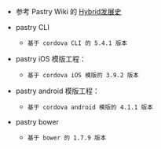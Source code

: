 - 参考 Pastry Wiki 的 [Hybrid发展史](https://pastryteam.github.io/pastry/#!ready/hybrid.md)

- pastry CLI
    
    - `基于 cordova CLI 的 5.4.1 版本`

- pastry iOS 模版工程：
    
    - `基于 cordova iOS 模版的 3.9.2 版本`
		
- pastry android 模版工程：
    
    - `基于 cordova android 模版的 4.1.1 版本`

- pastry bower

    - `基于 bower 的 1.7.9 版本`
